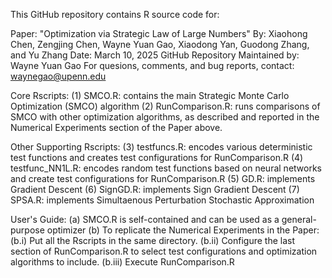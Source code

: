 This GitHub repository contains R source code for:

Paper: "Optimization via Strategic Law of Large Numbers"
By: Xiaohong Chen, Zengjing Chen, Wayne Yuan Gao, Xiaodong Yan, Guodong Zhang, and Yu Zhang
Date: March 10, 2025
GitHub Repository Maintained by: Wayne Yuan Gao
For quesions, comments, and bug reports, contact: waynegao@upenn.edu


Core Rscripts:
(1) SMCO.R: contains the main Strategic Monte Carlo Optimization (SMCO) algorithm
(2) RunComparison.R: runs comparisons of SMCO with other optimization algorithms, as described and reported in the Numerical Experiments section of the Paper above.

Other Supporting Rscripts:
(3) testfuncs.R: encodes various deterministic test functions and creates test configurations for RunComparison.R
(4) testfunc_NN1L.R: encodes random test functions based on neural networks and create test configurations for RunComparison.R
(5) GD.R: implements Gradient Descent
(6) SignGD.R: implements Sign Gradient Descent
(7) SPSA.R: implements Simultaenous Perturbation Stochastic Approximation

User's Guide:
(a) SMCO.R is self-contained and can be used as a general-purpose optimizer
(b) To replicate the Numerical Experiments in the Paper:
	(b.i) Put all the Rscripts in the same directory.
	(b.ii) Configure the last section of RunComparison.R to select test configurations and optimization algorithms to include.
	(b.iii) Execute RunComparison.R
